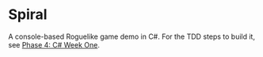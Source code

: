 # Spiral

A console-based Roguelike game demo in C#. For the TDD steps to build it, see [Phase 4: C# Week One](https://github.com/dev-academy-phase4/cs/tree/master/week1).
